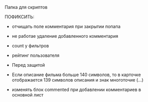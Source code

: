 Папка для скриптов

ПОФИКСИТЬ:
- отчищать поле комментария при закрытии попапа
- не работае удаление добавленного комментария
- count у фильтров
- рейтинг пользователя

- Перед защитой
- Если описание фильма больше 140 символов, то в карточке отображается 139 символов описания и знак многоточие (…)
- изменять блок commented при добавлении комментариев в основной лист